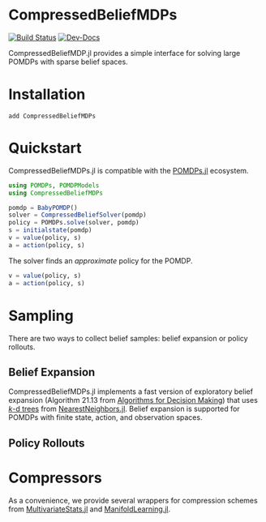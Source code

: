 # CompressedBeliefMDPs

[![Build Status](https://github.com/FlyingWorkshop/CompressedBeliefMDPs.jl/actions/workflows/CI.yml/badge.svg?branch=main)](https://github.com/FlyingWorkshop/CompressedBeliefMDPs.jl/actions/workflows/CI.yml?query=branch%3Amain)
[![Dev-Docs](https://img.shields.io/badge/docs-latest-blue.svg)](https://flyingworkshop.github.io/CompressedBeliefMDPs.jl/dev/)

CompressedBeliefMDP.jl provides a simple interface for solving large POMDPs with sparse belief spaces.

# Installation
```
add CompressedBeliefMDPs
```

# Quickstart

CompressedBeliefMDPs.jl is compatible with the [POMDPs.jl](https://juliapomdp.github.io/POMDPs.jl/latest/) ecosystem.
```julia
using POMDPs, POMDPModels
using CompressedBeliefMDPs

pomdp = BabyPOMDP()
solver = CompressedBeliefSolver(pomdp)
policy = POMDPs.solve(solver, pomdp)
s = initialstate(pomdp)
v = value(policy, s)
a = action(policy, s)
```

The solver finds an _approximate_ policy for the POMDP.

```julia
v = value(policy, s)
a = action(policy, s)
```
# Sampling

There are two ways to collect belief samples: belief expansion or policy rollouts.

## Belief Expansion

CompressedBeliefMDPs.jl implements a fast version of exploratory belief expansion (Algorithm 21.13 from [Algorithms for Decision Making](https://algorithmsbook.com/)) that uses [$k$-d trees](https://en.wikipedia.org/wiki/K-d_tree) from [NearestNeighbors.jl](https://github.com/KristofferC/NearestNeighbors.jl). Belief expansion is supported for POMDPs with finite state, action, and observation spaces.

## Policy Rollouts 



# Compressors

As a convenience, we provide several wrappers for compression schemes from [MultivariateStats.jl](https://juliastats.org/MultivariateStats.jl/stable/) and [ManifoldLearning.jl](https://wildart.github.io/ManifoldLearning.jl/stable/).